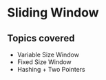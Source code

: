 # Sliding Window

## Topics covered
- Variable Size Window
- Fixed Size Window
- Hashing + Two Pointers

